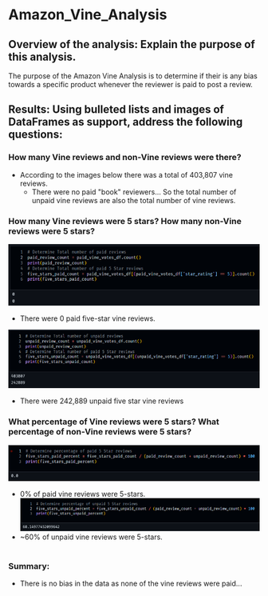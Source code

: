 # Amazon_Vine_Analysis

## Overview of the analysis: Explain the purpose of this analysis.
The purpose of the Amazon Vine Analysis is to determine if their is any bias towards a specific product whenever the reviewer is paid to post a review.

## Results: Using bulleted lists and images of DataFrames as support, address the following questions:

### How many Vine reviews and non-Vine reviews were there?
- According to the images below there was a total of 403,807 vine reviews.
    - There were no paid "book" reviewers... So the total number of unpaid vine reviews are also the total number of vine reviews.

### How many Vine reviews were 5 stars? How many non-Vine reviews were 5 stars?

![Vine Paid 5-Star Reviews](/Images/five_stars_paid.png)
- There were 0 paid five-star vine reviews.

![Vine Unpaid 5-Star Reviews](/Images/five_stars_unpaid.png)
- There were 242,889 unpaid five star vine reviews

### What percentage of Vine reviews were 5 stars? What percentage of non-Vine reviews were 5 stars?
![Vine Paid 5_Star Reviews Percent](/Images/five_stars_paid_percent.png)</br>
- 0% of paid vine reviews were 5-stars.
![Vine Unpaid 5_Star Reviews Percent](/Images/five_stars_unpaid_percent.png)</br>
- ~60% of unpaid vine reviews were 5-stars.</br></br>

### Summary:
- There is no bias in the data as none of the vine reviews were paid...